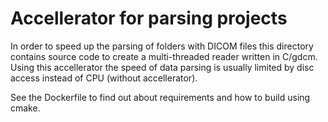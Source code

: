 # Accellerator for parsing projects

In order to speed up the parsing of folders with DICOM files this directory contains source code to create a multi-threaded reader written in C/gdcm. Using this accellerator the speed of data parsing is usually limited by disc access instead of CPU (without accellerator).

See the Dockerfile to find out about requirements and how to build using cmake.
